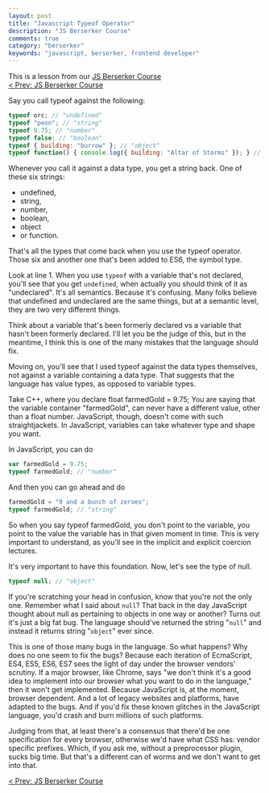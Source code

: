 ```yaml
---
layout: post
title: "Javascript Typeof Operator"
description: "JS Berserker Course"
comments: true
category: "berserker"
keywords: "javascript, berserker, frontend developer"
---
```


<div class="highlight-text">
  This is a lesson from our <a href="{{ site.baseurl }}{% link berserker.md %}">JS Berserker Course</a>
</div>

<div class="highlight-text">
  <a href="{{ site.baseurl }}{% link berserker.md %}">&lt; Prev: JS Berserker Course</a>
</div>

Say you call typeof against the following:

```javascript
typeof orc; // "undefined"
typeof "peon"; // "string"
typeof 9.75; // "number"
typeof false; // "boolean"
typeof { building: "burrow" }; // "object"
typeof function() { console.log({ building: "Altar of Storms" }); } // "function"
```

Whenever you call it against a data type, you get a string back. One of these six strings:
- undefined,
- string,
- number,
- boolean,
- object
- or function.

That's all the types that come back when you use the typeof operator. Those six and another one that's been added to ES6, the symbol type.

Look at line 1. When you use ```typeof``` with a variable that's not declared, you'll see that you get ```undefined```, when actually you should think of it as "undeclared". It's all semantics. Because it's confusing. Many folks believe that undefined and undeclared are the same things, but at a semantic level, they are two very different things.

Think about a variable that's been formerly declared vs a variable that hasn't been formerly declared. I'll let you be the judge of this, but in the meantime, I think this is one of the many mistakes that the language should fix.

Moving on, you'll see that I used typeof against the data types themselves, not against a variable containing a data type. That suggests that the language has value types, as opposed to variable types.

Take C++, where you declare float farmedGold = 9.75; You are saying that the variable container "farmedGold", can never have a different value, other than a float number. JavaScript, though, doesn't come with such straightjackets. In JavaScript, variables can take whatever type and shape you want.

In JavaScript, you can do

```javascript
var farmedGold = 9.75;
typeof farmedGold; // "number"
```

And then you can go ahead and do

```javascript
farmedGold = "9 and a bunch of zeroes";
typeof farmedGold; // "string"
```

So when you say typeof farmedGold, you don't point to the variable, you point to the value the variable has in that given moment in time. This is very important to understand, as you'll see in the implicit and explicit coercion lectures.

It's very important to have this foundation. Now, let's see the type of null.

```javascript
typeof null; // "object"
```

If you're scratching your head in confusion, know that you're not the only one. Remember what I said about ```null```? That back in the day JavaScript thought about null as pertaining to objects in one way or another? Turns out it's just a big fat bug. The language should've returned the string "```null```" and instead it returns string "```object```" ever since.

This is one of those many bugs in the language. So what happens? Why does no one seem to fix the bugs? Because each iteration of EcmaScript, ES4, ES5, ES6, ES7 sees the light of day under the browser vendors' scrutiny. If a major browser, like Chrome, says "we don't think it's a good idea to implement into our browser what you want to do in the language," then it won't get implemented. Because JavaScript is, at the moment, browser dependent. And a lot of legacy websites and platforms, have adapted to the bugs. And if you'd fix these known glitches in the JavaScript language, you'd crash and burn millions of such platforms.

Judging from that, at least there's a consensus that there'd be one specification for every browser, otherwise we'd have what CSS has: vendor specific prefixes. Which, if you ask me, without a preprocessor plugin, sucks big time. But that's a different can of worms and we don't want to get into that.

<div class="highlight-text">
  <a href="{{ site.baseurl }}{% link berserker.md %}">&lt; Prev: JS Berserker Course</a>
</div>
